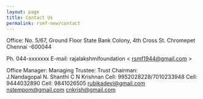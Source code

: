 ```yaml
---
layout: page
title: Contact Us
permalink: rsmf-new/contact
---
```


Office:
No. 5/67, Ground Floor
State Bank Colony, 4th Cross St.
Chromepet
Chennai -600044


Ph. 044-xxxxxxx 
E-mail: rajalakshmifoundation < rsmf1944@gmail.com >


Office Manager:                                 Managing Trustee:                                   Trust Chairman:                 
J.Nandagopal                                       N. Shanthi                                                  C N Krishnan
Cell: 9952028228/7010233948           Cell: 9444032890                                       Cell: 9841026505
 rubikadevi@gmail.com                      nstempom@gmail.com                            cnkrish@gmail.com

